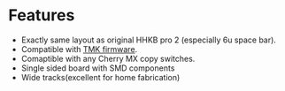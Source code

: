 # Features
- Exactly same layout as original HHKB pro 2 (especially 6u space bar).
- Compatible with [TMK firmware](https://github.com/tmk/tmk_keyboard).
- Comaptible with any Cherry MX copy switches.
- Single sided board with SMD components
- Wide tracks(excellent for home fabrication)
